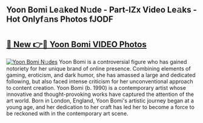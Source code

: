 ## Yoon Bomi Le𝚊ked N𝚞de - Part-lZx Video Le𝚊ks - Hot Onlyf𝚊ns Photos fJODF

# <h2><a href="http://ab41576.deff.icu/?id=Yoon+Bomi">🔗 New 👉🔴 Yoon Bomi VIDEO Photos</a></h2>

[![Yoon Bomi N𝚞des](https://i.imgur.com/rIISA9y.gif)](http://ab41576.deff.icu/?id=Yoon+Bomi)
Yoon Bomi is a controversial figure who has gained notoriety for her unique brand of online presence. Combining elements of gaming, eroticism, and dark humor, she has amassed a large and dedicated following, but also faced intense criticism for her unconventional approach to content creation. Yoon Bomi (b. 1990) is a contemporary artist whose innovative and thought-provoking works have captured the attention of the art world. Born in London, England, Yoon Bomi's artistic journey began at a young age, and her dedication to her craft has led her to become a force to be reckoned with in the contemporary art scene.
